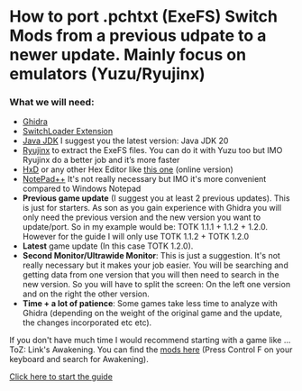 # How to port .pchtxt (ExeFS) Switch Mods from a previous udpate to a newer update. Mainly focus on emulators (Yuzu/Ryujinx)

### What we will need:

- [Ghidra](https://github.com/NationalSecurityAgency/ghidra/releases)
- [SwitchLoader Extension](https://github.com/StevensND/Ghidra-Switch-Loader/releases)
- [Java JDK](https://adoptium.net/temurin/releases/?version=20) I suggest you the latest version: Java JDK 20
- [Ryujinx](https://ryujinx.org/download/) to extract the ExeFS files. You can do it with Yuzu too but IMO Ryujinx do a better job and it’s more faster
- [HxD](https://mh-nexus.de/en/downloads.php?product=HxD20) or any other Hex Editor like [this one](https://hexed.it/) (online version)
- [NotePad++](https://notepad-plus-plus.org/downloads/) It's not really necessary but IMO it's more convenient compared to Windows Notepad
-	**Previous game update** (I suggest you at least 2 previous updates). This is just for starters. As son as you gain experience with Ghidra you will only need the previous version and the new version you want to update/port. So in my example would be: TOTK 1.1.1 + 1.1.2 + 1.2.0. However for the guide I will only use TOTK 1.1.2 + TOTK 1.2.0
-	**Latest** game update (In this case TOTK 1.2.0).
-	**Second Monitor/Ultrawide Monitor**: This is just a suggestion. It's not really necessary but it makes your job easier. You will be searching and getting data from one version that you will then need to search in the new version. So you will have to split the screen: On the left one version and on the right the other version.
-	**Time + a lot of patience**: Some games take less time to analyze with Ghidra (depending on the weight of the original game and the update, the changes incorporated etc etc).

  If you don't have much time I would recommend starting with a game like ...  ToZ: Link's Awakening. You can find the [mods here](https://yuzu-emu.org/wiki/switch-mods/) (Press Control F on your keyboard and search for Awakening).

  [Click here to start the guide](https://github.com/StevensND/ghidra-port-mods-guide/blob/main/RyujinxSteps.md)
